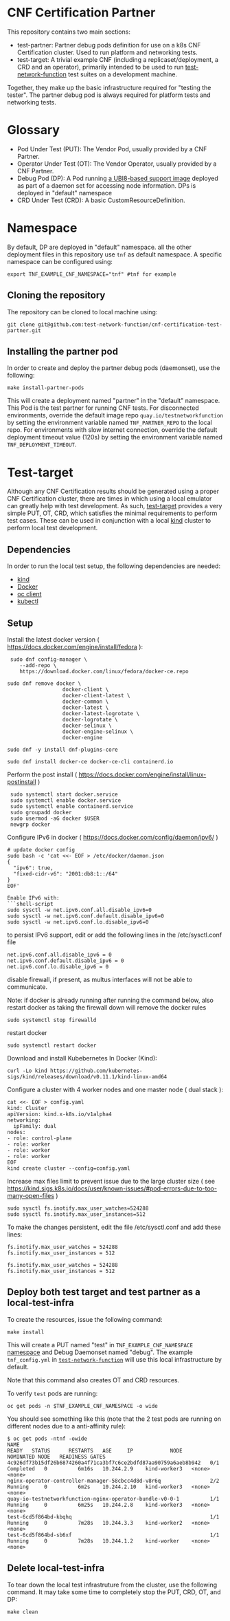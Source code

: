 # CNF Certification Partner

This repository contains two main sections:
* test-partner:  Partner debug pods definition for use on a k8s CNF Certification cluster. Used to run platform and networking tests.
* test-target:  A trivial example CNF (including a replicaset/deployment, a CRD and an operator), primarily intended to be used to run [test-network-function](https://github.com/test-network-function/test-network-function) test suites on a development machine.

Together, they make up the basic infrastructure required for "testing the tester". The partner debug pod is always required for platform tests and networking tests.

# Glossary

* Pod Under Test (PUT): The Vendor Pod, usually provided by a CNF Partner.
* Operator Under Test (OT): The Vendor Operator, usually provided by a CNF Partner.
* Debug Pod (DP): A Pod running [a UBI8-based support image](https://quay.io/repository/testnetworkfunction/debug-partner) deployed as part of a daemon set for accessing node information. DPs is deployed in "default" namespace
* CRD Under Test (CRD): A basic CustomResourceDefinition.


# Namespace

By default, DP are deployed in "default" namespace. all the other deployment files in this repository use ``tnf`` as default namespace. A specific namespace can be configured using:

```shell-script
export TNF_EXAMPLE_CNF_NAMESPACE="tnf" #tnf for example
```
## Cloning the repository

The repository can be cloned to local machine using:

```shell-script
git clone git@github.com:test-network-function/cnf-certification-test-partner.git
```
## Installing the partner pod

In order to create and deploy the partner debug pods (daemonset), use the following:

```shell-script
make install-partner-pods
```

This will create a deployment named "partner" in the "default" namespace.  This Pod is the test partner for running CNF tests.
For disconnected environments, override the default image repo `quay.io/testnetworkfunction` by setting the environment variable named `TNF_PARTNER_REPO` to the local repo.
For environments with slow internet connection, override the default deployment timeout value (120s) by setting the environment variable named `TNF_DEPLOYMENT_TIMEOUT`.

# Test-target

Although any CNF Certification results should be generated using a proper CNF Certification cluster, there are times
in which using a local emulator can greatly help with test development.  As such, [test-target](./test-target)
provides a very simple PUT, OT, CRD, which satisfies the minimal requirements to perform test cases.
These can be used in conjunction with a local [kind](https://kind.sigs.k8s.io/) cluster to perform local test development.


## Dependencies

In order to run the local test setup, the following dependencies are needed:
* [kind](https://kind.sigs.k8s.io/)
* [Docker](https://docs.docker.com/get-docker/)
* [oc client](https://docs.openshift.com/container-platform/3.6/cli_reference/get_started_cli.html#cli-linux)
* [kubectl](https://kubernetes.io/docs/tasks/tools/install-kubectl/)

## Setup

Install the latest docker version ( https://docs.docker.com/engine/install/fedora ):
```shell-script
 sudo dnf config-manager \
    --add-repo \
    https://download.docker.com/linux/fedora/docker-ce.repo

sudo dnf remove docker \
                  docker-client \
                  docker-client-latest \
                  docker-common \
                  docker-latest \
                  docker-latest-logrotate \
                  docker-logrotate \
                  docker-selinux \
                  docker-engine-selinux \
                  docker-engine

sudo dnf -y install dnf-plugins-core

sudo dnf install docker-ce docker-ce-cli containerd.io
```

Perform the post install ( https://docs.docker.com/engine/install/linux-postinstall ) 
```shell-script
 sudo systemctl start docker.service
 sudo systemctl enable docker.service
 sudo systemctl enable containerd.service
 sudo groupadd docker
 sudo usermod -aG docker $USER
 newgrp docker 
```
Configure IPv6 in docker ( https://docs.docker.com/config/daemon/ipv6/ )
```shell-script
# update docker config
sudo bash -c 'cat <<- EOF > /etc/docker/daemon.json
{
  "ipv6": true,
  "fixed-cidr-v6": "2001:db8:1::/64"
}
EOF'

Enable IPv6 with:
```shell-script
sudo sysctl -w net.ipv6.conf.all.disable_ipv6=0
sudo sysctl -w net.ipv6.conf.default.disable_ipv6=0
sudo sysctl -w net.ipv6.conf.lo.disable_ipv6=0
```

to persist IPv6 support, edit or add the following lines in the /etc/sysctl.conf file
```shell-script
net.ipv6.conf.all.disable_ipv6 = 0
net.ipv6.conf.default.disable_ipv6 = 0
net.ipv6.conf.lo.disable_ipv6 = 0
```

disable firewall, if present, as multus interfaces will not be able to communicate. 

Note: if docker is already running after running the command below, also restart docker as taking the firewall down will remove the docker rules
```shell-script
sudo systemctl stop firewalld
```

restart docker
```shell-script
sudo systemctl restart docker
```

Download and install Kubebernetes In Docker (Kind):
```shell-script
curl -Lo kind https://github.com/kubernetes-sigs/kind/releases/download/v0.11.1/kind-linux-amd64
```

Configure a cluster with 4 worker nodes and one master node ( dual stack ): 
```shell-script
cat <<- EOF > config.yaml
kind: Cluster
apiVersion: kind.x-k8s.io/v1alpha4
networking:
  ipFamily: dual
nodes:
- role: control-plane
- role: worker
- role: worker
- role: worker
EOF
kind create cluster --config=config.yaml
```

Increase max files limit to prevent issue due to the large cluster size ( see https://kind.sigs.k8s.io/docs/user/known-issues/#pod-errors-due-to-too-many-open-files ) 
```shell-script
sudo sysctl fs.inotify.max_user_watches=524288
sudo sysctl fs.inotify.max_user_instances=512
```
To make the changes persistent, edit the file /etc/sysctl.conf and add these lines:
```shell-script
fs.inotify.max_user_watches = 524288
fs.inotify.max_user_instances = 512

fs.inotify.max_user_watches = 524288
fs.inotify.max_user_instances = 512
```
## Deploy both test target and test partner as a local-test-infra

To create the resources, issue the following command:

```shell-script
make install
```

This will create a PUT named "test" in `TNF_EXAMPLE_CNF_NAMESPACE` [namespace](#namespace) and Debug Daemonset named "debug". The
example `tnf_config.yml` in [`test-network-function`](https://github.com/test-network-function/test-network-function)
will use this local infrastructure by default.

Note that this command also creates OT and CRD resources.

To verify `test` pods are running: 

```shell-script
oc get pods -n $TNF_EXAMPLE_CNF_NAMESPACE -o wide
```

You should see something like this (note that the 2 test pods are running on different nodes due to a anti-affinity rule):
```shell-script
$ oc get pods -ntnf -owide
NAME                                                              READY   STATUS      RESTARTS   AGE     IP            NODE           NOMINATED NODE   READINESS GATES
4c926df73b15df26b6874260a4f71ca3bf7c6ce2bdfd87aa90759a6aeb8b942   0/1     Completed   0          6m16s   10.244.2.9    kind-worker3   <none>           <none>
nginx-operator-controller-manager-58cbcc4d8d-v8r6q                2/2     Running     0          6m2s    10.244.2.10   kind-worker3   <none>           <none>
quay-io-testnetworkfunction-nginx-operator-bundle-v0-0-1          1/1     Running     0          6m25s   10.244.2.8    kind-worker3   <none>           <none>
test-6cd5f864bd-kbqhq                                             1/1     Running     0          7m28s   10.244.3.3    kind-worker2   <none>           <none>
test-6cd5f864bd-sb6xf                                             1/1     Running     0          7m28s   10.244.1.2    kind-worker    <none>           <none>

```
## Delete local-test-infra

To tear down the local test infrastruture from the cluster, use the following command. It may take some time to completely stop the PUT, CRD, OT, and DP:

```shell-script
make clean
```
